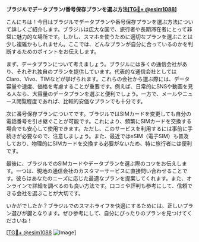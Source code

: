 **ブラジルでデータプラン/番号保存プランを選ぶ方法[[TG💪+ @esim1088](https://t.me/s/esim1088)]**

こんにちは！今日はブラジルでデータプランや番号保存プランを選ぶ方法について詳しくご紹介します。ブラジルは広大な国で、旅行者や長期滞在者にとって非常に魅力的な場所です。しかし、スマホを使うために適切なプランを選ぶことは少し複雑かもしれません。ここでは、どんなプランが自分に合っているのかを判断するためのポイントをお伝えします。

まず、データプランについて考えましょう。ブラジルには多くの通信会社があり、それぞれ独自のプランを提供しています。代表的な通信会社としてはClaro、Vivo、TIMなどが挙げられます。これらの会社から選ぶ際には、データ容量や速度、価格を考慮することが重要です。例えば、日常的にSNSや動画を見る人なら、大容量のデータプランを選ぶと便利でしょう。一方で、メールやニュース閲覧程度であれば、比較的安価なプランでも十分です。

次に番号保存プランについてです。ブラジルではSIMカードを変更しても自分の電話番号を引き継ぐことが可能です。これにより、頻繁にSIMカードを交換する場合でも安心して使用できます。ただし、このサービスを利用するには事前に手続きが必要なので、注意しましょう。また、最近ではeSIM（電子SIM）も普及しており、物理的にSIMカードを交換する必要がないため、特に旅行者には便利です。

最後に、ブラジルでのSIMカードやデータプランを選ぶ際のコツをお伝えします。一つは、現地の通信会社のカスタマーサービスに直接問い合わせることです。彼らはあなたのニーズに応じた最適なプランを提案してくれます。また、オンラインで詳細を調べるのも良い方法です。口コミや評判も参考にして、信頼できる会社を選ぶことが大切です。

いかがでしたか？ブラジルでのスマホライフを快適にするためには、正しいプラン選びが鍵となります。ぜひ参考にして、自分にぴったりのプランを見つけてくださいね！

[[TG💪+ @esim1088](https://t.me/s/esim1088) ![Image](https://i.postimg.cc/Y0z9fWf4/image.png)]